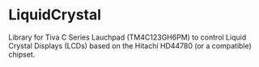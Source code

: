 # LiquidCrystal
Library for Tiva C Series Lauchpad (TM4C123GH6PM) to control Liquid Crystal Displays (LCDs) based on the Hitachi HD44780 (or a compatible) chipset.
